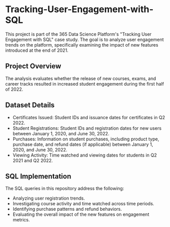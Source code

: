 # Tracking-User-Engagement-with-SQL
This project is part of the 365 Data Science Platform's "Tracking User Engagement with SQL" case study. The goal is to analyze user engagement trends on the platform, specifically examining the impact of new features introduced at the end of 2021.

## Project Overview
The analysis evaluates whether the release of new courses, exams, and career tracks resulted in increased student engagement during the first half of 2022.

## Dataset Details
- Certificates Issued: Student IDs and issuance dates for certificates in Q2 2022.
- Student Registrations: Student IDs and registration dates for new users between January 1, 2020, and June 30, 2022.
- Purchases: Information on student purchases, including product type, purchase date, and refund dates (if applicable) between January 1, 2020, and June 30, 2022.
- Viewing Activity: Time watched and viewing dates for students in Q2 2021 and Q2 2022.

## SQL Implementation
The SQL queries in this repository address the following:
- Analyzing user registration trends.
- Investigating course activity and time watched across time periods.
- Identifying purchase patterns and refund behaviors.
- Evaluating the overall impact of the new features on engagement metrics.



